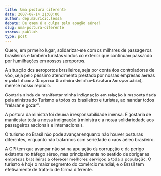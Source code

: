 ```yaml
---
title: Uma postura diferente
date: 2007-06-14 21:00:00
author: dep.mauricio.lessa
debate: De quem é a culpa pelo apagão aéreo?
slug: uma-postura-diferente
status: publish 
type: post
---
```


  

Quero, em primeiro lugar, solidarizar-me com os milhares de passageiros brasileiros e também turistas vindos do exterior que continuam passando por humilhações em nossos aeroportos.  

  

A situação dos aeroportos brasileiros, seja por conta dos controladores de vôo, seja pelo péssimo atendimento prestado por nossas empresas aéreas e pela Infraero (Empresa Brasileira de Infra-Estrutura Aeroportuária), merece nosso repúdio.  

  

Gostaria ainda de manifestar minha indignação em relação à resposta dada pela ministra do Turismo a todos os brasileiros e turistas, ao mandar todos "relaxar e gozar".  

  

 A postura da ministra foi deuma irresponsabilidade imensa. E gostaria de manifestar toda a nossa indignação à ministra e a nossa solidariedade aos passageiros nacionais e internacionais.  

  

O turismo no Brasil não pode avançar enquanto não houver posturas diferentes, enquanto não tratarmos com seriedade o caos aéreo brasileiro.   

  

A CPI tem que avançar não só na apuração da corrupção e do perigo existente no tráfego aéreo, mas principalmente no sentido de obrigar as empresas brasileiras a oferecer melhores serviços a toda a população. O turismo é hoje o maior segmento do comércio mundial, e o Brasil tem efetivamente de tratá-lo de forma diferente.
